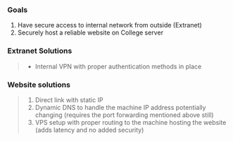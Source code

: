 ### Goals 
1. Have secure access to internal network from outside (Extranet)
2. Securely host a reliable website on College server


### Extranet Solutions
>- Internal VPN with proper authentication methods in place

### Website solutions
>1. Direct link with static IP 
>2. Dynamic DNS to handle the machine IP address potentially changing (requires the port forwarding mentioned above still)
>3. VPS setup with proper routing to the machine hosting the website (adds latency and no added security)